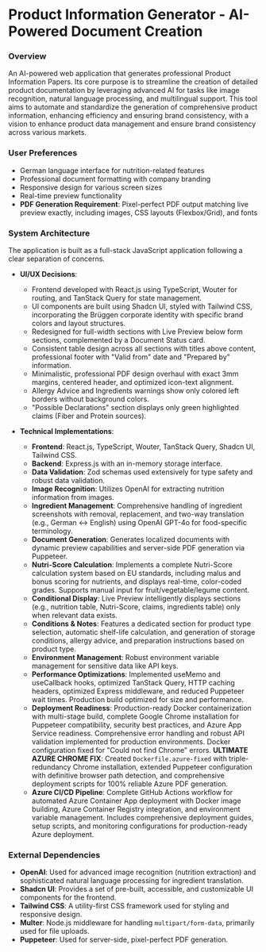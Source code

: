 # Product Information Generator - AI-Powered Document Creation

### Overview
An AI-powered web application that generates professional Product Information Papers. Its core purpose is to streamline the creation of detailed product documentation by leveraging advanced AI for tasks like image recognition, natural language processing, and multilingual support. This tool aims to automate and standardize the generation of comprehensive product information, enhancing efficiency and ensuring brand consistency, with a vision to enhance product data management and ensure brand consistency across various markets.

### User Preferences
- German language interface for nutrition-related features
- Professional document formatting with company branding
- Responsive design for various screen sizes
- Real-time preview functionality
- **PDF Generation Requirement**: Pixel-perfect PDF output matching live preview exactly, including images, CSS layouts (Flexbox/Grid), and fonts

### System Architecture
The application is built as a full-stack JavaScript application following a clear separation of concerns.

- **UI/UX Decisions**:
    - Frontend developed with React.js using TypeScript, Wouter for routing, and TanStack Query for state management.
    - UI components are built using Shadcn UI, styled with Tailwind CSS, incorporating the Brüggen corporate identity with specific brand colors and layout structures.
    - Redesigned for full-width sections with Live Preview below form sections, complemented by a Document Status card.
    - Consistent table design across all sections with titles above content, professional footer with "Valid from" date and "Prepared by" information.
    - Minimalistic, professional PDF design overhaul with exact 3mm margins, centered header, and optimized icon-text alignment.
    - Allergy Advice and Ingredients warnings show only colored left borders without background colors.
    - "Possible Declarations" section displays only green highlighted claims (Fiber and Protein sources).

- **Technical Implementations**:
    - **Frontend**: React.js, TypeScript, Wouter, TanStack Query, Shadcn UI, Tailwind CSS.
    - **Backend**: Express.js with an in-memory storage interface.
    - **Data Validation**: Zod schemas used extensively for type safety and robust data validation.
    - **Image Recognition**: Utilizes OpenAI for extracting nutrition information from images.
    - **Ingredient Management**: Comprehensive handling of ingredient screenshots with removal, replacement, and two-way translation (e.g., German ↔ English) using OpenAI GPT-4o for food-specific terminology.
    - **Document Generation**: Generates localized documents with dynamic preview capabilities and server-side PDF generation via Puppeteer.
    - **Nutri-Score Calculation**: Implements a complete Nutri-Score calculation system based on EU standards, including malus and bonus scoring for nutrients, and displays real-time, color-coded grades. Supports manual input for fruit/vegetable/legume content.
    - **Conditional Display**: Live Preview intelligently displays sections (e.g., nutrition table, Nutri-Score, claims, ingredients table) only when relevant data exists.
    - **Conditions & Notes**: Features a dedicated section for product type selection, automatic shelf-life calculation, and generation of storage conditions, allergy advice, and preparation instructions based on product type.
    - **Environment Management**: Robust environment variable management for sensitive data like API keys.
    - **Performance Optimizations**: Implemented useMemo and useCallback hooks, optimized TanStack Query, HTTP caching headers, optimized Express middleware, and reduced Puppeteer wait times. Production build optimized for size and performance.
    - **Deployment Readiness**: Production-ready Docker containerization with multi-stage build, complete Google Chrome installation for Puppeteer compatibility, security best practices, and Azure App Service readiness. Comprehensive error handling and robust API validation implemented for production environments. Docker configuration fixed for "Could not find Chrome" errors. **ULTIMATE AZURE CHROME FIX**: Created `Dockerfile.azure-fixed` with triple-redundancy Chrome installation, extended Puppeteer configuration with definitive browser path detection, and comprehensive deployment scripts for 100% reliable Azure PDF generation.
    - **Azure CI/CD Pipeline**: Complete GitHub Actions workflow for automated Azure Container App deployment with Docker image building, Azure Container Registry integration, and environment variable management. Includes comprehensive deployment guides, setup scripts, and monitoring configurations for production-ready Azure deployment.

### External Dependencies
- **OpenAI**: Used for advanced image recognition (nutrition extraction) and sophisticated natural language processing for ingredient translation.
- **Shadcn UI**: Provides a set of pre-built, accessible, and customizable UI components for the frontend.
- **Tailwind CSS**: A utility-first CSS framework used for styling and responsive design.
- **Multer**: Node.js middleware for handling `multipart/form-data`, primarily used for file uploads.
- **Puppeteer**: Used for server-side, pixel-perfect PDF generation.
